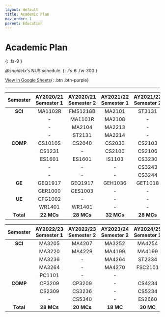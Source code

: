 ```yaml
---
layout: default
title: Academic Plan
nav_order: 1
parent: Education
---
```


# Academic Plan
{: .fs-9 }

*@snoidetx*'s NUS schedule.
{: .fs-6 .fw-300 }

[View in Google Sheets](https://docs.google.com/spreadsheets/d/1t5A2k4gFv_IYc4teYlm2Lii0fDRE_2yDAPmqYK4nIes/edit?usp=sharing){: .btn .btn-purple}

--- 

| Semester | AY2020/21 Semester 1 | AY2020/21 Semester 2 | AY2021/22 Semester 1 | AY2021/22 Semester 2|
| :------:  | :-----: | :------: | :-----: | :-----: |
| **SCI**   | MA1102R | FMS1218B | MA2101  | ST3131  |
|           | -       | MA1101R  | MA2108  | -       |
|           | -       | MA2104   | MA2213  | -       |
|           | -       | ST2131   | MA2214  | -       |
| **COMP**  | CS1010S | CS2040   | CS2030  | CS2103  |
|           | CS1231  | -        | CS2100  | CS2106  |
|           | ES1601  | ES1601   | IS1103  | CS3230  |
|           | -       | -        | -       | CS3243  |
|           | -       | -        | -       | CS3244  |
| **GE**    | GEQ1917 | GEQ1917  | GEH1036 | GET1018 |
|           | GER1000 | GES1003  | -       | -       |
| **UE**    | CFG1002 | -        | -       | -       |
|           | WR1401  | WR1401   | -       | -       |
| **Total** | **22 MCs** | **28 MCs** | **32 MCs** | **28 MCs** |

| Semester | AY2022/23 Semester 1 | AY2022/23 Semester 2 | AY2023/24 Semester 2 | AY2024/25 Semester 1|
| :------:  | :-----: | :------: | :-----: | :-----: |
| **SCI** | MA3205 | MA4207 | MA3252 | MA4254 |
|  | MA3220 | MA4229 | MA4199 | MA4199 |
|  | MA3236 | - | MA4264 | ST2334 |
|  | MA3264 | - | MA4270 | FSC2101 |
|  | PC1101 | - | - |  |
| **COMP** | CP3209 | CP3209 | - | CS4234 |
|  | CS2309 | CS3236 | - | CS5234 |
|  | - | CS5340 | - | ES2660 |
| **Total** | **28 MCs** | **20 MCs** | **18 MC** | **30 MC** |
